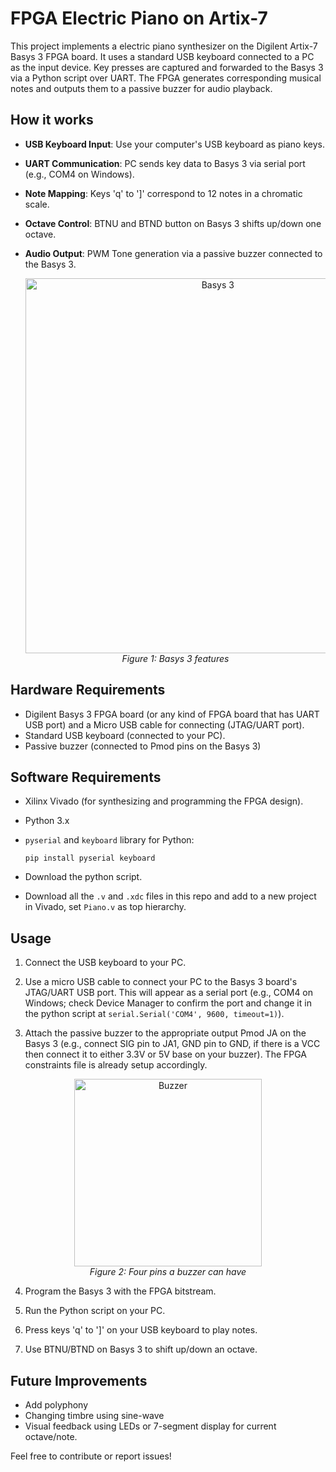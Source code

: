 # FPGA Electric Piano on Artix-7

This project implements a electric piano synthesizer on the Digilent Artix-7 Basys 3 FPGA board. It uses a standard USB keyboard connected to a PC as the input device. Key presses are captured and forwarded to the Basys 3 via a Python script over UART. The FPGA generates corresponding musical notes and outputs them to a passive buzzer for audio playback.

## How it works
- **USB Keyboard Input**: Use your computer's USB keyboard as piano keys.
- **UART Communication**: PC sends key data to Basys 3 via serial port (e.g., COM4 on Windows).
- **Note Mapping**: Keys 'q' to ']' correspond to 12 notes in a chromatic scale.
- **Octave Control**: BTNU and BTND button on Basys 3 shifts up/down one octave.
- **Audio Output**: PWM Tone generation via a passive buzzer connected to the Basys 3.

  <p align="center">
  <img src="https://github.com/user-attachments/assets/708448db-84a3-45d1-b2ca-e37c5c30a708" alt="Basys 3" width="600"/>
  <br>
  <i>Figure 1: Basys 3 features</i>
</p>


## Hardware Requirements
- Digilent Basys 3 FPGA board (or any kind of FPGA board that has UART USB port) and a Micro USB cable for connecting (JTAG/UART port).
- Standard USB keyboard (connected to your PC).
- Passive buzzer (connected to Pmod pins on the Basys 3)

## Software Requirements
- Xilinx Vivado (for synthesizing and programming the FPGA design).
- Python 3.x
- `pyserial` and `keyboard` library for Python:
  
  ```
  pip install pyserial keyboard
  ```
- Download the python script.
- Download all the `.v` and `.xdc` files in this repo and add to a new project in Vivado, set `Piano.v` as top hierarchy.

## Usage
1. Connect the USB keyboard to your PC.
   
2. Use a micro USB cable to connect your PC to the Basys 3 board's JTAG/UART USB port. This will appear as a serial port (e.g., COM4 on Windows; check Device Manager to confirm the port and change it in the python script at `serial.Serial('COM4', 9600, timeout=1)`).
   
3. Attach the passive buzzer to the appropriate output Pmod JA on the Basys 3 (e.g., connect SIG pin to JA1, GND pin to GND, if there is a VCC then connect it to either 3.3V or 5V base on your buzzer). The FPGA constraints file is already setup accordingly.
 <p align="center">
  <img src="https://github.com/user-attachments/assets/caaa2c41-dd74-4d6b-bb91-073abe6db02e" alt="Buzzer" width="300"/>
  <br>
  <i>Figure 2: Four pins a buzzer can have</i>
</p>

 
   
4. Program the Basys 3 with the FPGA bitstream.
 
5. Run the Python script on your PC.
 
6. Press keys 'q' to ']' on your USB keyboard to play notes.
 
7. Use BTNU/BTND on Basys 3 to shift up/down an octave.

## Future Improvements
- Add polyphony
- Changing timbre using sine-wave
- Visual feedback using LEDs or 7-segment display for current octave/note.

Feel free to contribute or report issues!
